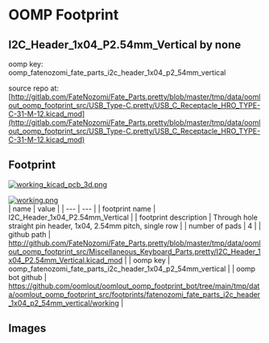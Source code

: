 # OOMP Footprint  
## I2C_Header_1x04_P2.54mm_Vertical  by none  
  
oomp key: oomp_fatenozomi_fate_parts_i2c_header_1x04_p2_54mm_vertical  
  
source repo at: [http://gitlab.com/FateNozomi/Fate_Parts.pretty/blob/master/tmp/data/oomlout_oomp_footprint_src/USB_Type-C.pretty/USB_C_Receptacle_HRO_TYPE-C-31-M-12.kicad_mod](http://gitlab.com/FateNozomi/Fate_Parts.pretty/blob/master/tmp/data/oomlout_oomp_footprint_src/USB_Type-C.pretty/USB_C_Receptacle_HRO_TYPE-C-31-M-12.kicad_mod)  
## Footprint  
  
[![working_kicad_pcb_3d.png](working_kicad_pcb_3d_600.png)](working_kicad_pcb_3d.png)  
  
[![working.png](working_600.png)](working.png)  
| name | value | 
| --- | --- | 
| footprint name | I2C_Header_1x04_P2.54mm_Vertical | 
| footprint description | Through hole straight pin header, 1x04, 2.54mm pitch, single row | 
| number of pads | 4 | 
| github path | http://github.com/FateNozomi/Fate_Parts.pretty/blob/master/tmp/data/oomlout_oomp_footprint_src/Miscellaneous_Keyboard_Parts.pretty/I2C_Header_1x04_P2.54mm_Vertical.kicad_mod | 
| oomp key | oomp_fatenozomi_fate_parts_i2c_header_1x04_p2_54mm_vertical | 
| oomp bot github | https://github.com/oomlout/oomlout_oomp_footprint_bot/tree/main/tmp/data/oomlout_oomp_footprint_src/footprints/fatenozomi_fate_parts_i2c_header_1x04_p2_54mm_vertical/working | 
## Images  

